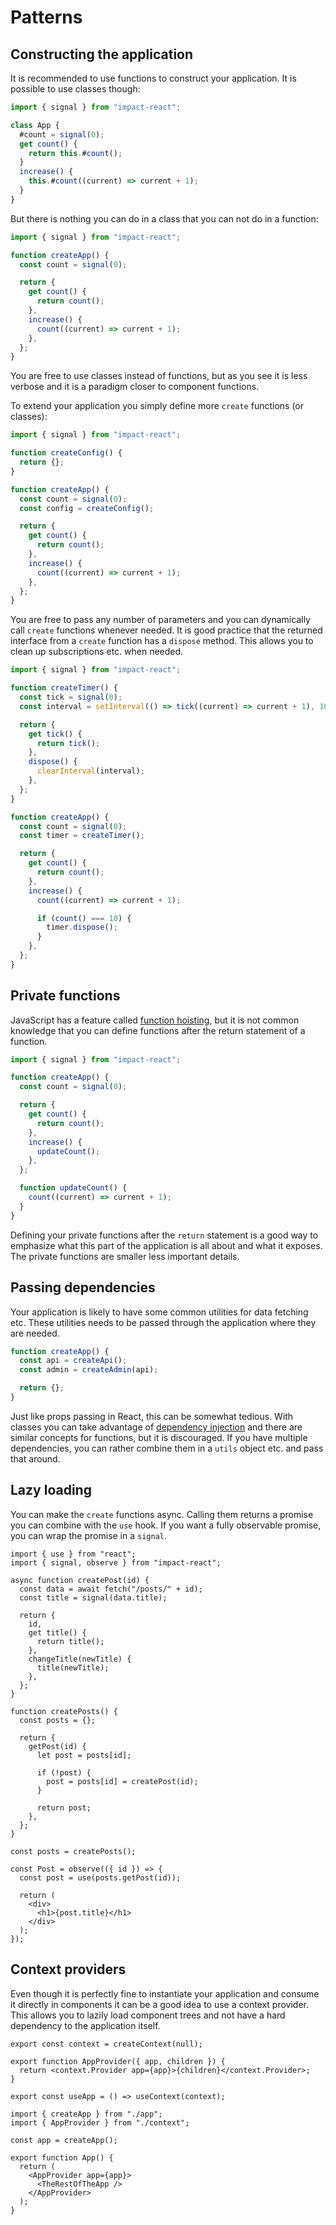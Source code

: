 # Patterns

## Constructing the application

It is recommended to use functions to construct your application. It is possible to use classes though:

```ts
import { signal } from "impact-react";

class App {
  #count = signal(0);
  get count() {
    return this.#count();
  }
  increase() {
    this.#count((current) => current + 1);
  }
}
```

But there is nothing you can do in a class that you can not do in a function:

```ts
import { signal } from "impact-react";

function createApp() {
  const count = signal(0);

  return {
    get count() {
      return count();
    },
    increase() {
      count((current) => current + 1);
    },
  };
}
```

You are free to use classes instead of functions, but as you see it is less verbose and it is a paradigm closer to component functions.

To extend your application you simply define more `create` functions (or classes):

```ts
import { signal } from "impact-react";

function createConfig() {
  return {};
}

function createApp() {
  const count = signal(0);
  const config = createConfig();

  return {
    get count() {
      return count();
    },
    increase() {
      count((current) => current + 1);
    },
  };
}
```

You are free to pass any number of parameters and you can dynamically call `create` functions whenever needed. It is good practice that the returned interface from a `create` function has a `dispose` method. This allows you to clean up subscriptions etc. when needed.

```ts
import { signal } from "impact-react";

function createTimer() {
  const tick = signal(0);
  const interval = setInterval(() => tick((current) => current + 1), 1000);

  return {
    get tick() {
      return tick();
    },
    dispose() {
      clearInterval(interval);
    },
  };
}

function createApp() {
  const count = signal(0);
  const timer = createTimer();

  return {
    get count() {
      return count();
    },
    increase() {
      count((current) => current + 1);

      if (count() === 10) {
        timer.dispose();
      }
    },
  };
}
```

## Private functions

JavaScript has a feature called [function hoisting](https://developer.mozilla.org/en-US/docs/Glossary/Hoisting), but it is not common knowledge that you can define functions after the return statement of a function.

```ts
import { signal } from "impact-react";

function createApp() {
  const count = signal(0);

  return {
    get count() {
      return count();
    },
    increase() {
      updateCount();
    },
  };

  function updateCount() {
    count((current) => current + 1);
  }
}
```

Defining your private functions after the `return` statement is a good way to emphasize what this part of the application is all about and what it exposes. The private functions are smaller less important details.

## Passing dependencies

Your application is likely to have some common utilities for data fetching etc. These utilities needs to be passed through the application where they are needed.

```ts
function createApp() {
  const api = createApi();
  const admin = createAdmin(api);

  return {};
}
```

Just like props passing in React, this can be somewhat tedious. With classes you can take advantage of [dependency injection](https://dev.to/ruben_alapont/the-power-of-dependency-injection-in-typescript-3m5e) and there are similar concepts for functions, but it is discouraged. If you have multiple dependencies, you can rather combine them in a `utils` object etc. and pass that around.

## Lazy loading

You can make the `create` functions async. Calling them returns a promise you can combine with the `use` hook. If you want a fully observable promise, you can wrap the promise in a `signal`.

```tsx
import { use } from "react";
import { signal, observe } from "impact-react";

async function createPost(id) {
  const data = await fetch("/posts/" + id);
  const title = signal(data.title);

  return {
    id,
    get title() {
      return title();
    },
    changeTitle(newTitle) {
      title(newTitle);
    },
  };
}

function createPosts() {
  const posts = {};

  return {
    getPost(id) {
      let post = posts[id];

      if (!post) {
        post = posts[id] = createPost(id);
      }

      return post;
    },
  };
}

const posts = createPosts();

const Post = observe(({ id }) => {
  const post = use(posts.getPost(id));

  return (
    <div>
      <h1>{post.title}</h1>
    </div>
  );
});
```

## Context providers

Even though it is perfectly fine to instantiate your application and consume it directly in components it can be a good idea to use a context provider. This allows you to lazily load component trees and not have a hard dependency to the application itself.

```tsx
export const context = createContext(null);

export function AppProvider({ app, children }) {
  return <context.Provider app={app}>{children}</context.Provider>;
}

export const useApp = () => useContext(context);
```

```tsx
import { createApp } from "./app";
import { AppProvider } from "./context";

const app = createApp();

export function App() {
  return (
    <AppProvider app={app}>
      <TheRestOfTheApp />
    </AppProvider>
  );
}
```

